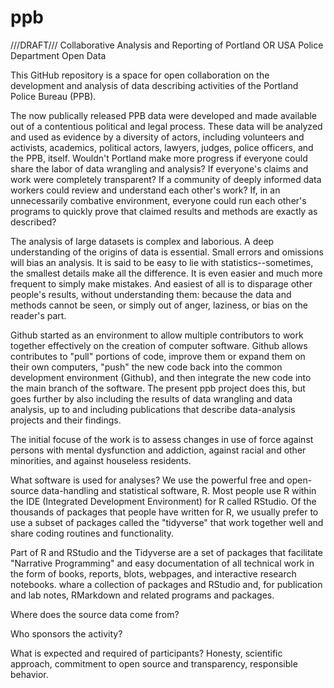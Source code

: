 # ppb
///DRAFT/// Collaborative Analysis and Reporting of Portland OR USA Police Department Open Data

This GitHub repository is a space for open collaboration on the development and analysis of data describing activities of the Portland Police Bureau (PPB).

The now publically released PPB data were developed and made available out of a contentious political and legal process.  These data will be analyzed and used as evidence by a diversity of actors, including volunteers and activists, academics, political actors, lawyers, judges, police officers, and the PPB, itself.  Wouldn't Portland make more progress if everyone could share the labor of data wrangling and analysis?  If everyone's claims and work were completely transparent?  If a community of deeply informed data workers could review and understand each other's work?  If, in an unnecessarily combative environment, everyone could run each other's programs to quickly prove that claimed results and methods are exactly as described?

The analysis of large datasets is complex and laborious.  A deep understanding of the origins of data is essential.  Small errors and omissions will bias an analysis.  It is said to be easy to lie with statistics--sometimes, the smallest details make all the difference.  It is even easier and much more frequent to simply make mistakes.  And easiest of all is to disparage other people's results, without understanding them: because the data and methods cannot be seen, or simply out of anger, laziness, or bias on the reader's part.  

Github started as an environment to allow multiple contributors to work together effectively on the creation of computer software.  Github allows contributes to "pull" portions of code, improve them or expand them on their own computers, "push" the new code back into the common development environment (Github), and then integrate the new code into the main branch of the software.  The present ppb project does this, but goes further by also including the results of data wrangling and data analysis, up to and including publications that describe data-analysis projects and their findings.


The initial focuse of the work is to assess changes in use of force against persons with mental dysfunction and addiction, against racial and other minorities, and against houseless residents.    

What software is used for analyses?  We use the powerful free and open-source data-handling and statistical software, R.  Most people use R within the IDE (Integrated Development Environment) for R called RStudio. Of the thousands of packages that people have written for R, we usually prefer to use a subset of packages called the "tidyverse" that work together well and share coding routines and functionality.  

Part of R and RStudio and the Tidyverse are a set of packages that facilitate "Narrative Programming" and easy documentation of all technical work in the form of books, reports, blots, webpages, and interactive research notebooks.  whare a collection of packages and RStudio and, for publication and lab notes, RMarkdown and related programs and packages.

Where does the source data come from?

Who sponsors the activity?

What is expected and required of participants?
Honesty, scientific approach, commitment to open source and transparency, responsible behavior.
